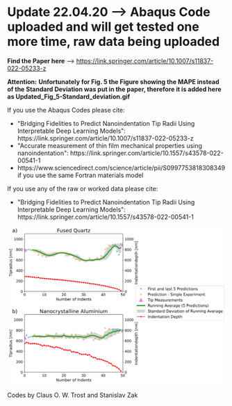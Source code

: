 # Update 22.04.20 --> Abaqus Code uploaded and will get tested one more time, raw data being uploaded

**Find the Paper here** --> https://link.springer.com/article/10.1007/s11837-022-05233-z

**Attention:**
**Unfortunately for Fig. 5 the Figure showing the MAPE instead of the Standard Deviation was put in the paper, therefore it is added here as Updated_Fig_5-Standard_deviation.gif**

If you use the Abaqus Codes please cite:

<ul>
  <li>"Bridging Fidelities to Predict Nanoindentation Tip Radii Using Interpretable Deep Learning Models": https://link.springer.com/article/10.1007/s11837-022-05233-z </li>
  <li>"Accurate measurement of thin film mechanical properties using nanoindentation": https://link.springer.com/article/10.1557/s43578-022-00541-1</li>
  <li>https://www.sciencedirect.com/science/article/pii/S0997753818308349 if you use the same Fortran materials model</li>
</ul> 

If you use any of the raw or worked data please cite:
<ul>
<li>"Bridging Fidelities to Predict Nanoindentation Tip Radii Using Interpretable Deep Learning Models": https://link.springer.com/article/10.1557/s43578-022-00541-1</li>
</ul>


![alt text](https://raw.githubusercontent.com/materialsguy/Predict_Nanoindentation_Tip_Wear/main/Updated_Fig_5-Standard_deviation.gif)

Codes by Claus O. W. Trost and Stanislav Zak
